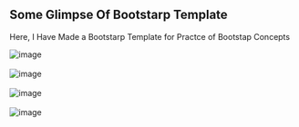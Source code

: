 <h2>Some Glimpse Of Bootstarp Template</h2>
<p> Here, I Have Made a Bootstarp Template for Practce of Bootstap Concepts</p>

![image](https://github.com/harsh308050/Bootstrap-Template/assets/100471383/73992a83-ec9c-4264-9b34-17f97dccd34e)
<br><br>
![image](https://github.com/harsh308050/Bootstrap-Template/assets/100471383/dd7d5f4b-a820-4f8f-aaba-1941be406121)
<br><br>
![image](https://github.com/harsh308050/Bootstrap-Template/assets/100471383/c80669ce-12c8-46af-88b3-0fc27306367d)
<br><br>
![image](https://github.com/harsh308050/Bootstrap-Template/assets/100471383/ecc2fad7-d534-49bc-9e70-fcbf04d2eadf)
